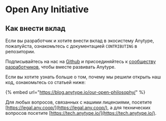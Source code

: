 # Open Any Initiative

## **Как внести вклад**

Если вы разработчик и хотите внести вклад в экосистему Anytype, пожалуйста, ознакомьтесь с документацией `CONTRIBUTING` в репозитории.

Подписывайтесь на нас на [Github](https://github.com/anyproto) и присоединяйтесь к [сообществу разработчиков](https://github.com/orgs/anyproto/discussions), чтобы вместе развивать Anytype.

Если вы хотите узнать больше о том, почему мы решили открыть наш код, ознакомьтесь со статьей ниже:

{% embed url="https://blog.anytype.io/our-open-philosophy/" %}

Для любых вопросов, связанных с нашими лицензиями, посетите [https://legal.any.coop/](https://legal.any.coop/), а для технических вопросов посетите [https://tech.anytype.io/](https://tech.anytype.io/).
